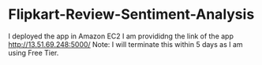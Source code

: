 # Flipkart-Review-Sentiment-Analysis
I deployed the app in Amazon EC2 I am provididng the link of the app
http://13.51.69.248:5000/
Note: I will terminate this within 5 days as I am using Free Tier.
